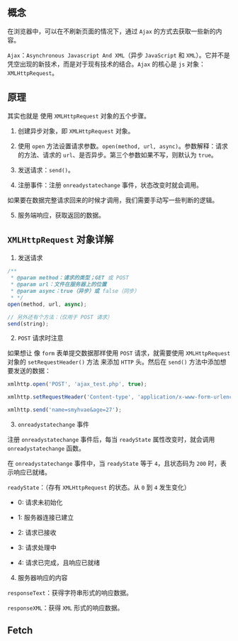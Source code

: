 ## 概念

在浏览器中，可以在不刷新页面的情况下，通过 `Ajax` 的方式去获取一些新的内容。

`Ajax`：`Asynchronous Javascript And XML`（异步 `JavaScript` 和 `XML`）。它并不是凭空出现的新技术，而是对于现有技术的结合。`Ajax` 的核心是 `js` 对象：`XMLHttpRequest`。

## 原理

其实也就是 使用 `XMLHttpRequest` 对象的五个步骤。

1. 创建异步对象，即 `XMLHttpRequest` 对象。

2. 使用 `open` 方法设置请求参数。`open(method, url, async)`。参数解释：请求的方法、请求的 `url`、是否异步。第三个参数如果不写，则默认为 `true`。

3. 发送请求：`send()`。

4. 注册事件：注册 `onreadystatechange` 事件，状态改变时就会调用。

如果要在数据完整请求回来的时候才调用，我们需要手动写一些判断的逻辑。

5. 服务端响应，获取返回的数据。

## `XMLHttpRequest` 对象详解

1. 发送请求

```javaScript
/**
 * @param method：请求的类型；GET 或 POST
 * @param url：文件在服务器上的位置
 * @param async：true（异步）或 false（同步）
 * */
open(method, url, async);

// 另外还有个方法：（仅用于 POST 请求）
send(string);
```

2. `POST` 请求时注意

如果想让 像 `form` 表单提交数据那样使用 `POST` 请求，就需要使用 `XMLHttpRequest` 对象的 `setRequestHeader()` 方法 来添加 `HTTP` 头。然后在 `send()` 方法中添加想要发送的数据：

```javaScript
xmlhttp.open('POST', 'ajax_test.php', true);

xmlhttp.setRequestHeader('Content-type', 'application/x-www-form-urlencoded');

xmlhttp.send('name=smyhvae&age=27');
```

3. `onreadystatechange` 事件

注册 `onreadystatechange` 事件后，每当 `readyState` 属性改变时，就会调用 `onreadystatechange` 函数。

在 `onreadystatechange` 事件中，当 `readyState` 等于 `4`，且状态码为 `200` 时，表示响应已就绪。

`readyState`：（存有 `XMLHttpRequest` 的状态。从 `0` 到 `4` 发生变化）

- 0: 请求未初始化

- 1: 服务器连接已建立

- 2: 请求已接收

- 3: 请求处理中

- 4: 请求已完成，且响应已就绪

4. 服务器响应的内容

`responseText`：获得字符串形式的响应数据。

`responseXML`：获得 `XML` 形式的响应数据。

## Fetch
